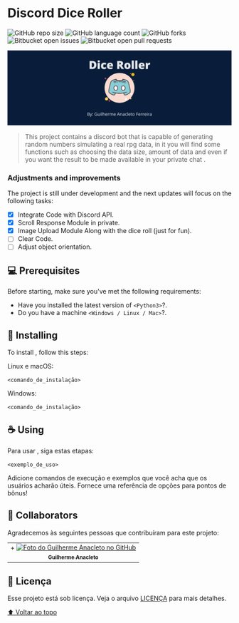 # Discord Dice Roller

<!---Esses são exemplos. Veja https://shields.io para outras pessoas ou para personalizar este conjunto de escudos. Você pode querer incluir dependências, status do projeto e informações de licença aqui--->

![GitHub repo size](https://img.shields.io/github/repo-size/iuricode/README-template?style=for-the-badge)
![GitHub language count](https://img.shields.io/github/languages/count/iuricode/README-template?style=for-the-badge)
![GitHub forks](https://img.shields.io/github/forks/iuricode/README-template?style=for-the-badge)
![Bitbucket open issues](https://img.shields.io/bitbucket/issues/iuricode/README-template?style=for-the-badge)
![Bitbucket open pull requests](https://img.shields.io/bitbucket/pr-raw/iuricode/README-template?style=for-the-badge)

<img src="https://raw.githubusercontent.com/GuiAnacleto/DiscordDiceRoller/main/README/Capa.png" alt="Canva Discord Dice Roller">

> This project contains a discord bot that is capable of generating random numbers simulating a real rpg data, in it you will find some functions such as choosing the data size, amount of data and even if you want the result to be made available in your private chat .

### Adjustments and improvements

The project is still under development and the next updates will focus on the following tasks:

- [x] Integrate Code with Discord API.
- [x] Scroll Response Module in private.
- [x] Image Upload Module Along with the dice roll (just for fun).
- [ ] Clear Code.
- [ ] Adjust object orientation.

## 💻 Prerequisites

Before starting, make sure you've met the following requirements:

<!---Estes são apenas requisitos de exemplo. Adicionar, duplicar ou remover conforme necessário--->

- Have you installed the latest version of `<Python3>`?.
- Do you have a machine `<Windows / Linux / Mac>`?.

## 🚀 Installing <DiscordDiceRoller>

To install <DiscordDiceRoller>, follow this steps:

Linux e macOS:

```
<comando_de_instalação>
```

Windows:

```
<comando_de_instalação>
```

## ☕ Using <DiscordDiceRoller>

Para usar <DiscordDiceRoller>, siga estas etapas:

```
<exemplo_de_uso>
```

Adicione comandos de execução e exemplos que você acha que os usuários acharão úteis. Fornece uma referência de opções para pontos de bônus!

## 🤝 Collaborators

Agradecemos às seguintes pessoas que contribuíram para este projeto:

<table>
  <tr>
    <td align="center">+
      <a href="#">
        <img src="https://avatars.githubusercontent.com/u/30503293" width="100px;" alt="Foto do Guilherme Anacleto no GitHub"/><br>
        <sub>
          <b>Guilherme Anacleto</b>
        </sub>
      </a>
    </td>
  </tr>
</table>

## 📝 Licença

Esse projeto está sob licença. Veja o arquivo [LICENÇA](LICENSE.md) para mais detalhes.

[⬆ Voltar ao topo](#DiscordDiceRoller)<br>
